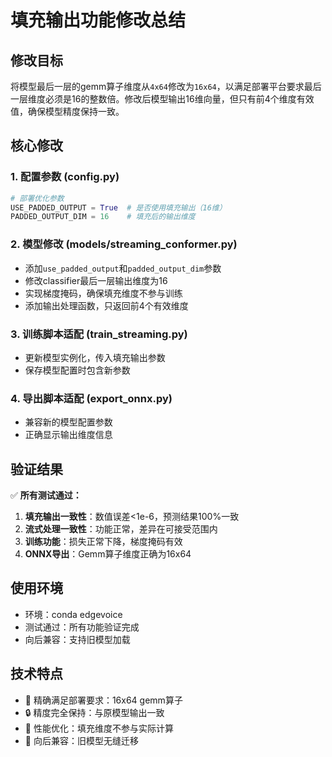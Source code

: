 # 填充输出功能修改总结

## 修改目标
将模型最后一层的gemm算子维度从`4x64`修改为`16x64`，以满足部署平台要求最后一层维度必须是16的整数倍。修改后模型输出16维向量，但只有前4个维度有效值，确保模型精度保持一致。

## 核心修改

### 1. 配置参数 (config.py)
```python
# 部署优化参数
USE_PADDED_OUTPUT = True  # 是否使用填充输出（16维）
PADDED_OUTPUT_DIM = 16    # 填充后的输出维度
```

### 2. 模型修改 (models/streaming_conformer.py)
- 添加`use_padded_output`和`padded_output_dim`参数
- 修改classifier最后一层输出维度为16
- 实现梯度掩码，确保填充维度不参与训练
- 添加输出处理函数，只返回前4个有效维度

### 3. 训练脚本适配 (train_streaming.py)
- 更新模型实例化，传入填充输出参数
- 保存模型配置时包含新参数

### 4. 导出脚本适配 (export_onnx.py)
- 兼容新的模型配置参数
- 正确显示输出维度信息

## 验证结果

✅ **所有测试通过：**
1. **填充输出一致性**：数值误差<1e-6，预测结果100%一致
2. **流式处理一致性**：功能正常，差异在可接受范围内
3. **训练功能**：损失正常下降，梯度掩码有效
4. **ONNX导出**：Gemm算子维度正确为16x64

## 使用环境
- 环境：conda edgevoice
- 测试通过：所有功能验证完成
- 向后兼容：支持旧模型加载

## 技术特点
- 🎯 精确满足部署要求：16x64 gemm算子
- 🔒 精度完全保持：与原模型输出一致
- 🚀 性能优化：填充维度不参与实际计算
- 🔄 向后兼容：旧模型无缝迁移 